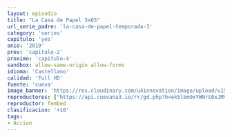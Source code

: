 ```yaml
---
layout: episodio
title: "La Casa de Papel 3x03"
url_serie_padre: 'la-casa-de-papel-temporada-3'
category: 'series'
capitulo: 'yes'
anio: '2019'
prev: 'capitulo-2'
proximo: 'capitulo-4'
sandbox: allow-same-origin allow-forms
idioma: 'Castellano'
calidad: 'Full HD'
fuente: 'cueva'
image_banner: 'https://res.cloudinary.com/u4innovation/image/upload/v1563567323/casa3-banner-min_yqqryd.jpg'
reproductores: ["https://api.cuevana3.io/rr/gd.php?h=ek5lbm9xYWNrS0xJMVp5b21KREk0dFBLbjVkaHhkRGdrOG1jbnBpUnhhS1YxS0YrbEpPN3pMS1dZNXhxck5EWjFkQ2hncUtZdXFYSWs2Q0NiTmk3dDh5U3FadVkyUT09"]
reproductor: fembed
clasificacion: '+10'
tags:
- Accion
---
```












